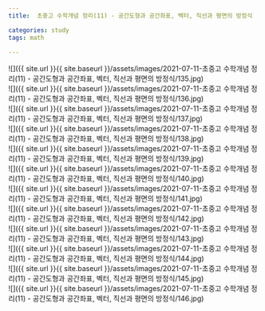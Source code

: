 ```yaml
---
title:  초중고 수학개념 정리(11) - 공간도형과 공간좌표, 벡터, 직선과 평면의 방정식

categories: study 
tags: math
 
---
```


  
![]({{ site.url }}{{ site.baseurl }}/assets/images/2021-07-11-초중고 수학개념 정리(11) - 공간도형과 공간좌표, 벡터, 직선과 평면의 방정식/135.jpg)  
![]({{ site.url }}{{ site.baseurl }}/assets/images/2021-07-11-초중고 수학개념 정리(11) - 공간도형과 공간좌표, 벡터, 직선과 평면의 방정식/136.jpg)  
![]({{ site.url }}{{ site.baseurl }}/assets/images/2021-07-11-초중고 수학개념 정리(11) - 공간도형과 공간좌표, 벡터, 직선과 평면의 방정식/137.jpg)  
![]({{ site.url }}{{ site.baseurl }}/assets/images/2021-07-11-초중고 수학개념 정리(11) - 공간도형과 공간좌표, 벡터, 직선과 평면의 방정식/138.jpg)  
![]({{ site.url }}{{ site.baseurl }}/assets/images/2021-07-11-초중고 수학개념 정리(11) - 공간도형과 공간좌표, 벡터, 직선과 평면의 방정식/139.jpg)  
![]({{ site.url }}{{ site.baseurl }}/assets/images/2021-07-11-초중고 수학개념 정리(11) - 공간도형과 공간좌표, 벡터, 직선과 평면의 방정식/140.jpg)  
![]({{ site.url }}{{ site.baseurl }}/assets/images/2021-07-11-초중고 수학개념 정리(11) - 공간도형과 공간좌표, 벡터, 직선과 평면의 방정식/141.jpg)  
![]({{ site.url }}{{ site.baseurl }}/assets/images/2021-07-11-초중고 수학개념 정리(11) - 공간도형과 공간좌표, 벡터, 직선과 평면의 방정식/142.jpg)  
![]({{ site.url }}{{ site.baseurl }}/assets/images/2021-07-11-초중고 수학개념 정리(11) - 공간도형과 공간좌표, 벡터, 직선과 평면의 방정식/143.jpg)  
![]({{ site.url }}{{ site.baseurl }}/assets/images/2021-07-11-초중고 수학개념 정리(11) - 공간도형과 공간좌표, 벡터, 직선과 평면의 방정식/144.jpg)  
![]({{ site.url }}{{ site.baseurl }}/assets/images/2021-07-11-초중고 수학개념 정리(11) - 공간도형과 공간좌표, 벡터, 직선과 평면의 방정식/145.jpg)  
![]({{ site.url }}{{ site.baseurl }}/assets/images/2021-07-11-초중고 수학개념 정리(11) - 공간도형과 공간좌표, 벡터, 직선과 평면의 방정식/146.jpg)  
